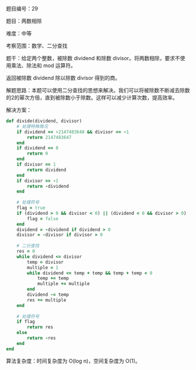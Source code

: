 题目编号：29

题目：两数相除

难度：中等

考察范围：数学、二分查找

题干：给定两个整数，被除数 dividend 和除数 divisor。将两数相除，要求不使用乘法、除法和 mod 运算符。

返回被除数 dividend 除以除数 divisor 得到的商。

解题思路：本题可以使用二分查找的思想来解决。我们可以将被除数不断减去除数的2的幂次方倍，直到被除数小于除数。这样可以减少计算次数，提高效率。

解决方案：

```ruby
def divide(dividend, divisor)
    # 处理特殊情况
    if dividend == -2147483648 && divisor == -1
        return 2147483647
    end
    if dividend == 0
        return 0
    end
    if divisor == 1
        return dividend
    end
    if divisor == -1
        return -dividend
    end
    
    # 处理符号
    flag = true
    if (dividend > 0 && divisor < 0) || (dividend < 0 && divisor > 0)
        flag = false
    end
    dividend = -dividend if dividend > 0
    divisor = -divisor if divisor > 0
    
    # 二分查找
    res = 0
    while dividend <= divisor
        temp = divisor
        multiple = 1
        while dividend <= temp + temp && temp + temp < 0
            temp += temp
            multiple += multiple
        end
        dividend -= temp
        res += multiple
    end
    
    # 处理符号
    if flag
        return res
    else
        return -res
    end
end
```

算法复杂度：时间复杂度为 O(log n)，空间复杂度为 O(1)。